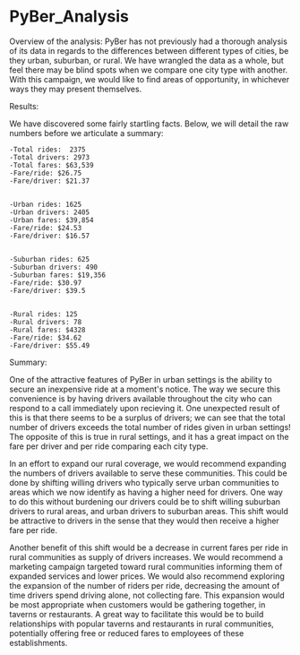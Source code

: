 # PyBer_Analysis

Overview of the analysis:
    PyBer has not previously had a thorough analysis of its data in regards to the differences between different types of cities, be they urban, suburban, or rural. We have wrangled the data as a whole, but feel there may be blind spots when we compare one city type with another. With this campaign, we would like to find areas of opportunity, in whichever ways they may present themselves.



Results:

   We have discovered some fairly startling facts. Below, we will detail the raw numbers before we articulate a summary:

    -Total rides:  2375
    -Total drivers: 2973
    -Total fares: $63,539
    -Fare/ride: $26.75
    -Fare/driver: $21.37


    -Urban rides: 1625
    -Urban drivers: 2405
    -Urban fares: $39,854
    -Fare/ride: $24.53
    -Fare/driver: $16.57


    -Suburban rides: 625
    -Suburban drivers: 490
    -Suburban fares: $19,356
    -Fare/ride: $30.97
    -Fare/driver: $39.5


    -Rural rides: 125
    -Rural drivers: 78
    -Rural fares: $4328
    -Fare/ride: $34.62
    -Fare/driver: $55.49


Summary:

   One of the attractive features of PyBer in urban settings is the ability to secure an inexpensive ride at a moment's notice. The way we secure this convenience is by having drivers available throughout the city who can respond to a call immediately upon recieving it. One unexpected result of this is that there seems to be a surplus of drivers; we can see that the total number of drivers exceeds the total number of rides given in urban settings! The opposite of this is true in rural settings, and it has a great impact on the fare per driver and per ride comparing each city type.
    
   In an effort to expand our rural coverage, we would recommend expanding the numbers of drivers available to serve these communities. This could be done by shifting willing drivers who typically serve urban communities to areas which we now identify as having a higher need for drivers. One way to do this without burdening our drivers could be to shift willing suburban drivers to rural areas, and urban drivers to suburban areas. This shift would be attractive to drivers in the sense that they would then receive a higher fare per ride.
    
   Another benefit of this shift would be a decrease in current fares per ride in rural communities as supply of drivers increases. We would recommend a marketing campaign targeted toward rural communities informing them of expanded services and lower prices. We would also recommend exploring the expansion of the number of riders per ride, decreasing the amount of time drivers spend driving alone, not collecting fare. This expansion would be most appropriate when customers would be gathering together, in taverns or restaurants. A great way to facilitate this would be to build relationships with popular taverns and restaurants in rural communities, potentially offering free or reduced fares to employees of these establishments.
    
